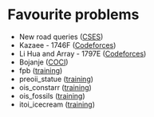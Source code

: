 # Favourite problems

* New road queries ([CSES](https://cses.fi/problemset/task/2101/))
* Kazaee - 1746F ([Codeforces](https://codeforces.com/contest/1746/problem/F))
* Li Hua and Array - 1797E ([Codeforces](https://www.codeforces.com/problemset/problem/1797/E))
* Bojanje ([COCI](https://evaluator.hsin.hr/tasks/HONI222345bojanje/))
* fpb ([training](https://training.olinfo.it/#/task/fpb/statement))
* preoii_statue ([training](https://training.olinfo.it/#/task/preoii_statue/statement))
* ois_constarr ([training](https://training.olinfo.it/#/task/ois_constarr/statement))
* ois_fossils ([training](https://training.olinfo.it/#/task/ois_fossils/statement))
* itoi_icecream ([training](https://training.olinfo.it/#/task/icecream/statement))
